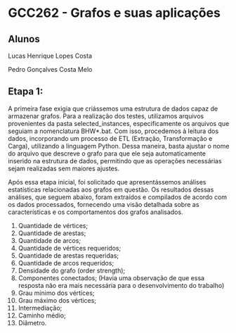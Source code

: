 # GCC262 - Grafos e suas aplicações

## Alunos
Lucas Henrique Lopes Costa

Pedro Gonçalves Costa Melo

## Etapa 1:

A primeira fase exigia que criássemos uma estrutura de dados capaz de armazenar grafos. Para a realização dos testes, utilizamos arquivos provenientes da pasta selected_instances, especificamente os arquivos que seguiam a nomenclatura BHW*.bat. Com isso, procedemos à leitura dos dados, incorporando um processo de ETL (Extração, Transformação e Carga), utilizando a linguagem Python. Dessa maneira, basta ajustar o nome do arquivo que descreve o grafo para que ele seja automaticamente inserido na estrutura de dados, permitindo que as operações necessárias sejam realizadas sem maiores ajustes.

Após essa etapa inicial, foi solicitado que apresentássemos análises estatísticas relacionadas aos grafos em questão. Os resultados dessas análises, que seguem abaixo, foram extraídos e compilados de acordo com os dados processados, fornecendo uma visão detalhada sobre as características e os comportamentos dos grafos analisados.

1. Quantidade de vértices;
2. Quantidade de arestas;
3. Quantidade de arcos;
4. Quantidade de vértices requeridos;
5. Quantidade de arestas requeridas;
6. Quantidade de arcos requeridos;
7. Densidade do grafo (order strength);
8. Componentes conectados; (Havia uma observação de que essa resposta não era mais necessária para o desenvolvimento do trabalho)
9. Grau mínimo dos vértices;
10. Grau máximo dos vértices;
11. Intermediação;
12. Caminho médio;
13. Diâmetro.
